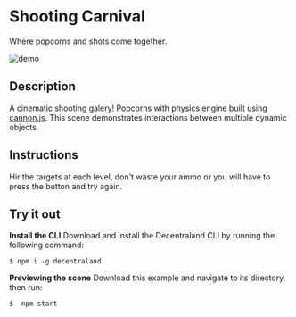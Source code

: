 # Shooting Carnival
Where popcorns and shots come together.

![demo](https://img.itch.zone/aW1nLzE2MzcxNjAyLmpwZWc=/original/1E%2B6AT.jpeg)

## Description
A cinematic shooting galery! Popcorns with physics engine built using [cannon.js](https://github.com/schteppe/cannon.js). This scene demonstrates interactions between multiple dynamic objects.

## Instructions
Hir the targets at each level, don't waste your ammo or you will have to press the button and try again.

## Try it out

**Install the CLI**
Download and install the Decentraland CLI by running the following command:

```
$ npm i -g decentraland
```

**Previewing the scene**
Download this example and navigate to its directory, then run:

```
$  npm start
```
